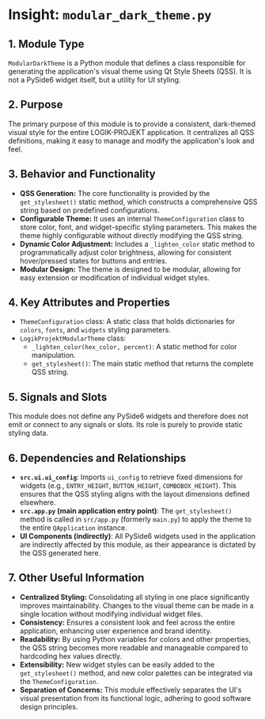 # Insight: `modular_dark_theme.py`

## 1. Module Type

`ModularDarkTheme` is a Python module that defines a class responsible for generating the application's visual theme using Qt Style Sheets (QSS). It is not a PySide6 widget itself, but a utility for UI styling.

## 2. Purpose

The primary purpose of this module is to provide a consistent, dark-themed visual style for the entire LOGIK-PROJEKT application. It centralizes all QSS definitions, making it easy to manage and modify the application's look and feel.

## 3. Behavior and Functionality

- **QSS Generation:** The core functionality is provided by the `get_stylesheet()` static method, which constructs a comprehensive QSS string based on predefined configurations.
- **Configurable Theme:** It uses an internal `ThemeConfiguration` class to store color, font, and widget-specific styling parameters. This makes the theme highly configurable without directly modifying the QSS string.
- **Dynamic Color Adjustment:** Includes a `_lighten_color` static method to programmatically adjust color brightness, allowing for consistent hover/pressed states for buttons and entries.
- **Modular Design:** The theme is designed to be modular, allowing for easy extension or modification of individual widget styles.

## 4. Key Attributes and Properties

- `ThemeConfiguration` class: A static class that holds dictionaries for `colors`, `fonts`, and `widgets` styling parameters.
- `LogikProjektModularTheme` class:
  - `_lighten_color(hex_color, percent)`: A static method for color manipulation.
  - `get_stylesheet()`: The main static method that returns the complete QSS string.

## 5. Signals and Slots

This module does not define any PySide6 widgets and therefore does not emit or connect to any signals or slots. Its role is purely to provide static styling data.

## 6. Dependencies and Relationships

- **`src.ui.ui_config`**: Imports `ui_config` to retrieve fixed dimensions for widgets (e.g., `ENTRY_HEIGHT`, `BUTTON_HEIGHT`, `COMBOBOX_HEIGHT`). This ensures that the QSS styling aligns with the layout dimensions defined elsewhere.
- **`src.app.py` (main application entry point)**: The `get_stylesheet()` method is called in `src/app.py` (formerly `main.py`) to apply the theme to the entire `QApplication` instance.
- **UI Components (indirectly)**: All PySide6 widgets used in the application are indirectly affected by this module, as their appearance is dictated by the QSS generated here.

## 7. Other Useful Information

- **Centralized Styling:** Consolidating all styling in one place significantly improves maintainability. Changes to the visual theme can be made in a single location without modifying individual widget files.
- **Consistency:** Ensures a consistent look and feel across the entire application, enhancing user experience and brand identity.
- **Readability:** By using Python variables for colors and other properties, the QSS string becomes more readable and manageable compared to hardcoding hex values directly.
- **Extensibility:** New widget styles can be easily added to the `get_stylesheet()` method, and new color palettes can be integrated via the `ThemeConfiguration`.
- **Separation of Concerns:** This module effectively separates the UI's visual presentation from its functional logic, adhering to good software design principles.